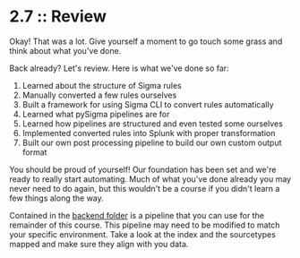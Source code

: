 # 2.7 :: Review

Okay! That was a lot. Give yourself a moment to go touch some grass and think about what you've done.

Back already? Let's review. Here is what we've done so far:

1. Learned about the structure of Sigma rules
2. Manually converted a few rules ourselves
3. Built a framework for using Sigma CLI to convert rules automatically
4. Learned what pySigma pipelines are for
5. Learned how pipelines are structured and even tested some ourselves
6. Implemented converted rules into Splunk with proper transformation
7. Built our own post processing pipeline to build our own custom output format

You should be proud of yourself! Our foundation has been set and we're ready to really start automating. Much of what you've done already you may never need to do again, but this wouldn't be a course if you didn't learn a few things along the way.

Contained in the [backend folder](https://github.com/The-Taggart-Institute/de-with-sigma/tree/main/backend) is a pipeline that you can use for the remainder of this course. This pipeline may need to be modified to match your specific environment. Take a look at the index and the sourcetypes mapped and make sure they align with you data.